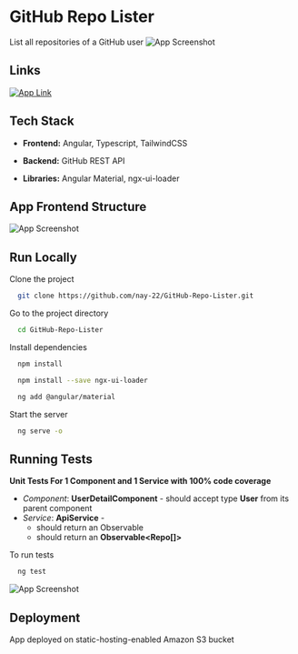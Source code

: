 
# GitHub Repo Lister
List all repositories of a GitHub user
![App Screenshot](https://repo-lister.s3.ap-south-1.amazonaws.com/angular+page.jpeg)

## Links
[![App Link](https://img.shields.io/badge/Link-000?style=for-the-badge&logo=ko-fi&logoColor=white)](http://repo-lister.s3-website.ap-south-1.amazonaws.com/)


## Tech Stack

* **Frontend:** Angular, Typescript, TailwindCSS

* **Backend:** GitHub REST API

* **Libraries:** Angular Material, ngx-ui-loader


## App Frontend Structure
![App Screenshot](https://repo-lister.s3.ap-south-1.amazonaws.com/frontend+structure.png)



## Run Locally

Clone the project

```bash
  git clone https://github.com/nay-22/GitHub-Repo-Lister.git
```

Go to the project directory

```bash
  cd GitHub-Repo-Lister
```

Install dependencies

```bash
  npm install
```

```bash
  npm install --save ngx-ui-loader
```

```bash
  ng add @angular/material
```

Start the server

```bash
  ng serve -o
```

## Running Tests

**Unit Tests For 1 Component and 1 Service with 100% code coverage**
* *Component*: **UserDetailComponent** - should accept type **User** from its parent component
* *Service*: **ApiService** - 
    * should return an Observable<User>
    * should return an **Observable<Repo[]>**

To run tests
```bash
  ng test
```
![App Screenshot](https://repo-lister.s3.ap-south-1.amazonaws.com/angular+test.jpeg)

## Deployment

App deployed on static-hosting-enabled Amazon S3 bucket


